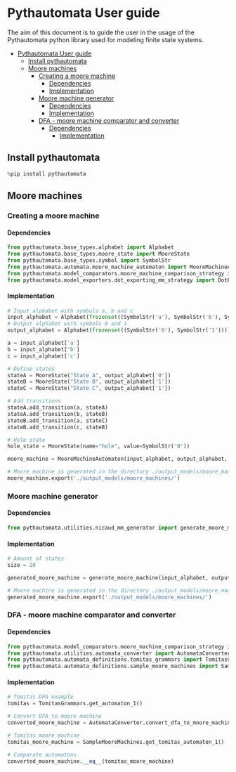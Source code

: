 # Pythautomata User guide <!-- TOC ignore:true -->

The aim of this document is to guide the user in the usage of the Pythautomata python library used for modeling finite state systems.

<!-- TOC -->

- [Pythautomata User guide](#pythautomata-user-guide)
    - [Install pythautomata](#install-pythautomata)
    - [Moore machines](#moore-machines)
        - [Creating a moore machine](#creating-a-moore-machine)
            - [Dependencies](#dependencies)
            - [Implementation](#implementation)
        - [Moore machine generator](#moore-machine-generator)
            - [Dependencies](#dependencies)
            - [Implementation](#implementation)
        - [DFA - moore machine comparator and converter](#dfa---moore-machine-comparator-and-converter)
            - [Dependencies](#dependencies)
                - [Implementation](#implementation)

<!-- /TOC -->

## Install pythautomata

```python
%pip install pythautomata 
```
## Moore machines

### Creating a moore machine

#### Dependencies 

```python
from pythautomata.base_types.alphabet import Alphabet
from pythautomata.base_types.moore_state import MooreState
from pythautomata.base_types.symbol import SymbolStr
from pythautomata.automata.moore_machine_automaton import MooreMachineAutomaton
from pythautomata.model_comparators.moore_machine_comparison_strategy import MooreMachineComparisonStrategy as ComparisonStrategy
from pythautomata.model_exporters.dot_exporting_mm_strategy import DotExportingMMStrategy
```

#### Implementation

```python
# Input alphabet with symbols a, b and c
input_alphabet = Alphabet(frozenset((SymbolStr('a'), SymbolStr('b'), SymbolStr('c'))))
# Output alphabet with symbols 0 and 1
output_alphabet = Alphabet(frozenset((SymbolStr('0'), SymbolStr('1'))))

a = input_alphabet['a']
b = input_alphabet['b']
c = input_alphabet['c']

# Define states
stateA = MooreState("State A", output_alphabet['0'])
stateB = MooreState("State B", output_alphabet['1'])
stateC = MooreState("State C", output_alphabet['1'])

# Add transitions
stateA.add_transition(a, stateA)
stateA.add_transition(b, stateB)
stateB.add_transition(a, stateC)
stateB.add_transition(c, stateB)

# Hole state
hole_state = MooreState(name="hole", value=SymbolStr('0'))

moore_machine = MooreMachineAutomaton(input_alphabet, output_alphabet, stateA, set([stateA, stateB, stateC]), ComparisonStrategy, "moore machine with 3 states", [DotExportingMMStrategy])

# Moore machine is generated in the directory ./output_models/moore_machines/
moore_machine.export('./output_models/moore_machines/')
```

### Moore machine generator

#### Dependencies 

```python
from pythautomata.utilities.nicaud_mm_generator import generate_moore_machine
```

#### Implementation

```python
# Amount of states
size = 20

generated_moore_machine = generate_moore_machine(input_alphabet, output_alphabet, size)

# Moore machine is generated in the directory ./output_models/moore_machines/
generated_moore_machine.export('./output_models/moore_machines/')
```

### DFA - moore machine comparator and converter

#### Dependencies 

```python
from pythautomata.model_comparators.moore_machine_comparison_strategy import MooreMachineComparisonStrategy
from pythautomata.utilities.automata_converter import AutomataConverter
from pythautomata.automata_definitions.tomitas_grammars import TomitasGrammars
from pythautomata.automata_definitions.sample_moore_machines import SampleMooreMachines
```

#### Implementation

```python
# Tomitas DFA example
tomitas = TomitasGrammars.get_automaton_1()

# Convert DFA to moore machine
converted_moore_machine = AutomataConverter.convert_dfa_to_moore_machine(tomitas)

# Tomitas moore machine
tomitas_moore_machine = SampleMooreMachines.get_tomitas_automaton_1()

# Comparate automatons
converted_moore_machine.__eq__(tomitas_moore_machine)
```
